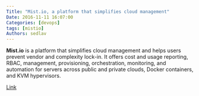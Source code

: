 ```yaml
---
Title: "Mist.io, a platform that simplifies cloud management"
Date: 2016-11-11 16:07:00
Categories: [devops]
tags: [mistio]
Authors: sedlav
---
```


**Mist.io** is a platform that simplifies cloud management and helps users prevent vendor and complexity lock-in. It offers cost and usage reporting, RBAC, management, provisioning,  orchestration, monitoring, and automation for servers across public and private clouds, Docker containers, and KVM hypervisors.

[Link](http://docs.mist.io/)
